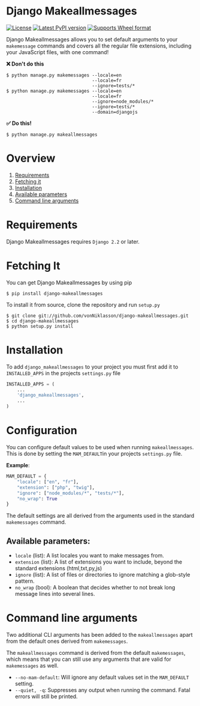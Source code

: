 # Django Makeallmessages

[![License][license_img]][license_target]
[![Latest PyPI version][pypi_version_img]][pypi_target]
[![Supports Wheel format][wheel_img]][wheel_target]

[license_target]: https://raw.githubusercontent.com/vonNiklasson/django-makeallmessages/develop/LICENSE
[license_img]: https://img.shields.io/pypi/l/django-makeallmessages.svg

[pypi_target]: https://pypi.python.org/pypi/django-makeallmessages/
[pypi_version_img]: https://img.shields.io/pypi/v/django-makeallmessages.svg

[wheel_target]: https://pypi.python.org/pypi/django-makeallmessages/
[wheel_img]: https://img.shields.io/pypi/wheel/django-makeallmessages.svg

Django Makeallmessages allows you to set default arguments to your `makemessage` commands and covers all
the regular file extensions, including your JavaScript files, with one command!

**:x: Don't do this**

```shell script
$ python manage.py makemessages --locale=en
                                --locale=fr
                                --ignore=tests/*
$ python manage.py makemessages --locale=en
                                --locale=fr
                                --ignore=node_modules/*
                                --ignore=tests/*
                                --domain=djangojs
```

**:white_check_mark: Do this!**

```shell script
$ python manage.py makeallmessages
```

# Overview

 1. [Requirements](#requirements)
 2. [Fetching it](#fetching-it)
 3. [Installation](#installation)
 4. [Available parameters](#available-parameters)
 5. [Command line arguments](#command-line-arguments)

# Requirements

Django Makeallmessages requires `Django 2.2` or later.


# Fetching It

You can get Django Makeallmessages by using pip

```shell script
$ pip install django-makeallmessages
```

To install it from source, clone the repository and run `setup.py`

```shell script
$ git clone git://github.com/vonNiklasson/django-makeallmessages.git
$ cd django-makeallmessages
$ python setup.py install
```


# Installation

To add `django_makeallmessages` to your project you must first add it to `INSTALLED_APPS`
in the projects `settings.py` file

```python
INSTALLED_APPS = (
    ...
    'django_makeallmessages',
    ...
)
```


# Configuration

You can configure default values to be used when running `makeallmessages`. This is done by setting
the `MAM_DEFAULT`in your projects `settings.py` file.

**Example**:
```python
MAM_DEFAULT = {
    "locale": ["en", "fr"],
    "extension": ["php", "twig"],
    "ignore": ["node_modules/*", "tests/*"],
    "no_wrap": True
}
```

The default settings are all derived from the arguments used in the standard `makemessages` command.

## Available parameters:

 - `locale` (list): A list locales you want to make messages from.
 - `extension` (list): A list of extensions you want to include, beyond the standard extensions (html,txt,py,js)
 - `ignore` (list): A list of files or directories to ignore matching a glob-style pattern.
 - `no_wrap` (bool): A boolean that decides whether to not break long message lines into several lines.

# Command line arguments

Two additional CLI arguments has been added to the `makeallmessages` apart from the default ones
derived from `makemessages`.

The `makeallmessages` command is derived from the default `makemessages`, which means that you can still use any arguments
that are valid for `makemessages` as well.

 - `--no-mam-default`: Will ignore any default values set in the `MAM_DEFAULT` setting.
 - `--quiet, -q`: Suppresses any output when running the command. Fatal errors will still be printed.

